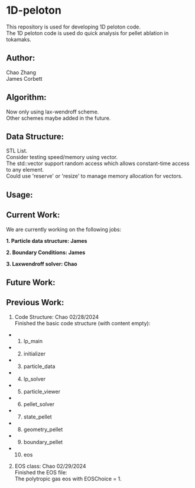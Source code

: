 # 1D-peloton

This repository is used for developing 1D peloton code.  
The 1D peloton code is used do quick analysis for pellet ablation in tokamaks.

## Author:

Chao Zhang   
James Corbett

## Algorithm:
Now only using lax-wendroff scheme.  
Other schemes maybe added in the future.

## Data Structure: 
STL List.  
Consider testing speed/memory using vector.  
The std::vector support random access which allows constant-time access to any element.  
Could use 'reserve' or 'resize' to manage memory allocation for vectors.

## Usage:

## Current Work:
We are currently working on the following jobs:  

**1. Particle data structure: James**

**2. Boundary Conditions: James**

**3. Laxwendroff solver: Chao**
## Future Work:


## Previous Work:
1. Code Structure: Chao  02/28/2024  
Finished the basic code structure (with content empty):
- 1. lp_main
- 2.  initializer  
- 3. particle_data   
- 4. lp_solver   
- 5. particle_viewer  
- 6. pellet_solver  
- 7. state_pellet  
- 8. geometry_pellet  
- 9. boundary_pellet
- 10. eos  

2. EOS class: Chao 02/29/2024  
Finished the EOS file:  
The polytropic gas eos with EOSChoice = 1.
